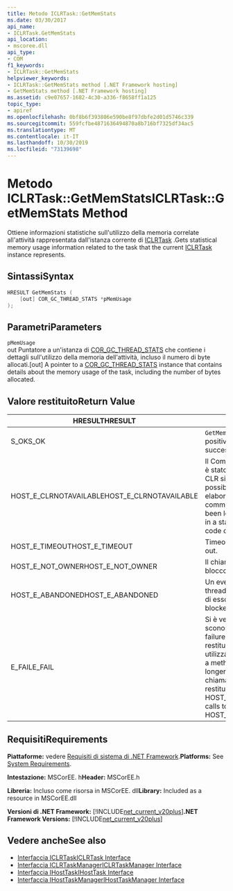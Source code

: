 ```yaml
---
title: Metodo ICLRTask::GetMemStats
ms.date: 03/30/2017
api_name:
- ICLRTask.GetMemStats
api_location:
- mscoree.dll
api_type:
- COM
f1_keywords:
- ICLRTask::GetMemStats
helpviewer_keywords:
- ICLRTask::GetMemStats method [.NET Framework hosting]
- GetMemStats method [.NET Framework hosting]
ms.assetid: c9e07657-1682-4c30-a336-f8658ff1a125
topic_type:
- apiref
ms.openlocfilehash: 0bf8b6f393806e590be8f97dbfe2d01d5746c339
ms.sourcegitcommit: 559fcfbe4871636494870a8b716bf7325df34ac5
ms.translationtype: MT
ms.contentlocale: it-IT
ms.lasthandoff: 10/30/2019
ms.locfileid: "73139698"
---
```

# <a name="iclrtaskgetmemstats-method"></a><span data-ttu-id="0a9bb-102">Metodo ICLRTask::GetMemStats</span><span class="sxs-lookup"><span data-stu-id="0a9bb-102">ICLRTask::GetMemStats Method</span></span>
<span data-ttu-id="0a9bb-103">Ottiene informazioni statistiche sull'utilizzo della memoria correlate all'attività rappresentata dall'istanza corrente di [ICLRTask](../../../../docs/framework/unmanaged-api/hosting/iclrtask-interface.md) .</span><span class="sxs-lookup"><span data-stu-id="0a9bb-103">Gets statistical memory usage information related to the task that the current [ICLRTask](../../../../docs/framework/unmanaged-api/hosting/iclrtask-interface.md) instance represents.</span></span>  
  
## <a name="syntax"></a><span data-ttu-id="0a9bb-104">Sintassi</span><span class="sxs-lookup"><span data-stu-id="0a9bb-104">Syntax</span></span>  
  
```cpp  
HRESULT GetMemStats (  
    [out] COR_GC_THREAD_STATS *pMemUsage  
);  
```  
  
## <a name="parameters"></a><span data-ttu-id="0a9bb-105">Parametri</span><span class="sxs-lookup"><span data-stu-id="0a9bb-105">Parameters</span></span>  
 `pMemUsage`  
 <span data-ttu-id="0a9bb-106">out Puntatore a un'istanza di [COR_GC_THREAD_STATS](../../../../docs/framework/unmanaged-api/hosting/cor-gc-thread-stats-structure.md) che contiene i dettagli sull'utilizzo della memoria dell'attività, incluso il numero di byte allocati.</span><span class="sxs-lookup"><span data-stu-id="0a9bb-106">[out] A pointer to a [COR_GC_THREAD_STATS](../../../../docs/framework/unmanaged-api/hosting/cor-gc-thread-stats-structure.md) instance that contains details about the memory usage of the task, including the number of bytes allocated.</span></span>  
  
## <a name="return-value"></a><span data-ttu-id="0a9bb-107">Valore restituito</span><span class="sxs-lookup"><span data-stu-id="0a9bb-107">Return Value</span></span>  
  
|<span data-ttu-id="0a9bb-108">HRESULT</span><span class="sxs-lookup"><span data-stu-id="0a9bb-108">HRESULT</span></span>|<span data-ttu-id="0a9bb-109">Descrizione</span><span class="sxs-lookup"><span data-stu-id="0a9bb-109">Description</span></span>|  
|-------------|-----------------|  
|<span data-ttu-id="0a9bb-110">S_OK</span><span class="sxs-lookup"><span data-stu-id="0a9bb-110">S_OK</span></span>|<span data-ttu-id="0a9bb-111">`GetMemStats` ha restituito un esito positivo.</span><span class="sxs-lookup"><span data-stu-id="0a9bb-111">`GetMemStats` returned successfully.</span></span>|  
|<span data-ttu-id="0a9bb-112">HOST_E_CLRNOTAVAILABLE</span><span class="sxs-lookup"><span data-stu-id="0a9bb-112">HOST_E_CLRNOTAVAILABLE</span></span>|<span data-ttu-id="0a9bb-113">Il Common Language Runtime (CLR) non è stato caricato in un processo oppure CLR si trova in uno stato in cui non è possibile eseguire codice gestito o elaborare la chiamata correttamente.</span><span class="sxs-lookup"><span data-stu-id="0a9bb-113">The common language runtime (CLR) has not been loaded into a process, or the CLR is in a state in which it cannot run managed code or process the call successfully.</span></span>|  
|<span data-ttu-id="0a9bb-114">HOST_E_TIMEOUT</span><span class="sxs-lookup"><span data-stu-id="0a9bb-114">HOST_E_TIMEOUT</span></span>|<span data-ttu-id="0a9bb-115">Timeout della chiamata.</span><span class="sxs-lookup"><span data-stu-id="0a9bb-115">The call timed out.</span></span>|  
|<span data-ttu-id="0a9bb-116">HOST_E_NOT_OWNER</span><span class="sxs-lookup"><span data-stu-id="0a9bb-116">HOST_E_NOT_OWNER</span></span>|<span data-ttu-id="0a9bb-117">Il chiamante non è il proprietario del blocco.</span><span class="sxs-lookup"><span data-stu-id="0a9bb-117">The caller does not own the lock.</span></span>|  
|<span data-ttu-id="0a9bb-118">HOST_E_ABANDONED</span><span class="sxs-lookup"><span data-stu-id="0a9bb-118">HOST_E_ABANDONED</span></span>|<span data-ttu-id="0a9bb-119">Un evento è stato annullato mentre un thread bloccato o Fiber era in attesa su di esso.</span><span class="sxs-lookup"><span data-stu-id="0a9bb-119">An event was canceled while a blocked thread or fiber was waiting on it.</span></span>|  
|<span data-ttu-id="0a9bb-120">E_FAIL</span><span class="sxs-lookup"><span data-stu-id="0a9bb-120">E_FAIL</span></span>|<span data-ttu-id="0a9bb-121">Si è verificato un errore irreversibile sconosciuto.</span><span class="sxs-lookup"><span data-stu-id="0a9bb-121">An unknown catastrophic failure occurred.</span></span> <span data-ttu-id="0a9bb-122">Quando un metodo restituisce E_FAIL, CLR non è più utilizzabile all'interno del processo.</span><span class="sxs-lookup"><span data-stu-id="0a9bb-122">When a method returns E_FAIL, the CLR is no longer usable within the process.</span></span> <span data-ttu-id="0a9bb-123">Le chiamate successive ai metodi di hosting restituiscono HOST_E_CLRNOTAVAILABLE.</span><span class="sxs-lookup"><span data-stu-id="0a9bb-123">Subsequent calls to hosting methods return HOST_E_CLRNOTAVAILABLE.</span></span>|  
  
## <a name="requirements"></a><span data-ttu-id="0a9bb-124">Requisiti</span><span class="sxs-lookup"><span data-stu-id="0a9bb-124">Requirements</span></span>  
 <span data-ttu-id="0a9bb-125">**Piattaforme:** vedere [Requisiti di sistema di .NET Framework](../../../../docs/framework/get-started/system-requirements.md).</span><span class="sxs-lookup"><span data-stu-id="0a9bb-125">**Platforms:** See [System Requirements](../../../../docs/framework/get-started/system-requirements.md).</span></span>  
  
 <span data-ttu-id="0a9bb-126">**Intestazione:** MSCorEE. h</span><span class="sxs-lookup"><span data-stu-id="0a9bb-126">**Header:** MSCorEE.h</span></span>  
  
 <span data-ttu-id="0a9bb-127">**Libreria:** Incluso come risorsa in MSCorEE. dll</span><span class="sxs-lookup"><span data-stu-id="0a9bb-127">**Library:** Included as a resource in MSCorEE.dll</span></span>  
  
 <span data-ttu-id="0a9bb-128">**Versioni di .NET Framework:** [!INCLUDE[net_current_v20plus](../../../../includes/net-current-v20plus-md.md)]</span><span class="sxs-lookup"><span data-stu-id="0a9bb-128">**.NET Framework Versions:** [!INCLUDE[net_current_v20plus](../../../../includes/net-current-v20plus-md.md)]</span></span>  
  
## <a name="see-also"></a><span data-ttu-id="0a9bb-129">Vedere anche</span><span class="sxs-lookup"><span data-stu-id="0a9bb-129">See also</span></span>

- [<span data-ttu-id="0a9bb-130">Interfaccia ICLRTask</span><span class="sxs-lookup"><span data-stu-id="0a9bb-130">ICLRTask Interface</span></span>](../../../../docs/framework/unmanaged-api/hosting/iclrtask-interface.md)
- [<span data-ttu-id="0a9bb-131">Interfaccia ICLRTaskManager</span><span class="sxs-lookup"><span data-stu-id="0a9bb-131">ICLRTaskManager Interface</span></span>](../../../../docs/framework/unmanaged-api/hosting/iclrtaskmanager-interface.md)
- [<span data-ttu-id="0a9bb-132">Interfaccia IHostTask</span><span class="sxs-lookup"><span data-stu-id="0a9bb-132">IHostTask Interface</span></span>](../../../../docs/framework/unmanaged-api/hosting/ihosttask-interface.md)
- [<span data-ttu-id="0a9bb-133">Interfaccia IHostTaskManager</span><span class="sxs-lookup"><span data-stu-id="0a9bb-133">IHostTaskManager Interface</span></span>](../../../../docs/framework/unmanaged-api/hosting/ihosttaskmanager-interface.md)
